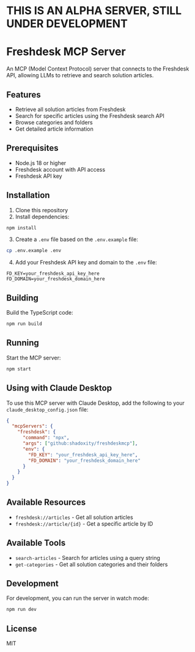 # THIS IS AN ALPHA SERVER, STILL UNDER DEVELOPMENT
# Freshdesk MCP Server


An MCP (Model Context Protocol) server that connects to the Freshdesk API, allowing LLMs to retrieve and search solution articles.

## Features

- Retrieve all solution articles from Freshdesk
- Search for specific articles using the Freshdesk search API
- Browse categories and folders
- Get detailed article information

## Prerequisites

- Node.js 18 or higher
- Freshdesk account with API access
- Freshdesk API key

## Installation

1. Clone this repository
2. Install dependencies:

```bash
npm install
```

3. Create a `.env` file based on the `.env.example` file:

```bash
cp .env.example .env
```

4. Add your Freshdesk API key and domain to the `.env` file:

```
FD_KEY=your_freshdesk_api_key_here
FD_DOMAIN=your_freshdesk_domain_here
```

## Building

Build the TypeScript code:

```bash
npm run build
```

## Running

Start the MCP server:

```bash
npm start
```

## Using with Claude Desktop

To use this MCP server with Claude Desktop, add the following to your `claude_desktop_config.json` file:

```json
{
  "mcpServers": {
    "freshdesk": {
      "command": "npx",
      "args": ["github:shadoxity/freshdeskmcp"],
      "env": {
        "FD_KEY": "your_freshdesk_api_key_here",
        "FD_DOMAIN": "your_freshdesk_domain_here"
      }
    }
  }
}
```


## Available Resources

- `freshdesk://articles` - Get all solution articles
- `freshdesk://article/{id}` - Get a specific article by ID

## Available Tools

- `search-articles` - Search for articles using a query string
- `get-categories` - Get all solution categories and their folders

## Development

For development, you can run the server in watch mode:

```bash
npm run dev
```

## License

MIT
